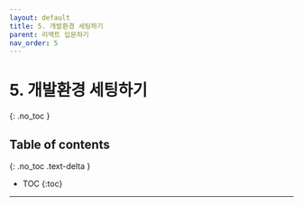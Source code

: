 ```yaml
---
layout: default
title: 5. 개발환경 세팅하기
parent: 리액트 입문하기
nav_order: 5
---
```


# 5. 개발환경 세팅하기
{: .no_toc }

## Table of contents
{: .no_toc .text-delta }

- TOC
{:toc}

---